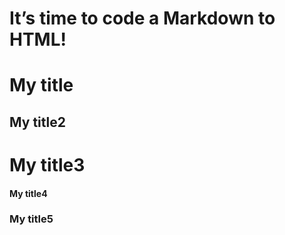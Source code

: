 # It’s time to code a Markdown to HTML!
# My title
## My title2
# My title3
#### My title4
### My title5
